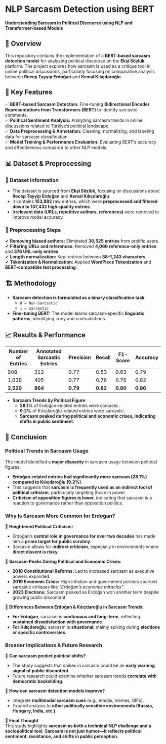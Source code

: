 # NLP Sarcasm Detection using BERT  
**Understanding Sarcasm in Political Discourse using NLP and Transformer-based Models**  

## 📌 Overview  
This repository contains the implementation of a **BERT-based sarcasm detection model** for analyzing political discourse on the **Ekşi Sözlük** platform. The project explores how sarcasm is used as a critique tool in online political discussions, particularly focusing on comparative analysis between **Recep Tayyip Erdoğan** and **Kemal Kılıçdaroğlu**.



## 🚀 Key Features  
✅ **BERT-based Sarcasm Detection:** Fine-tuning **Bidirectional Encoder Representations from Transformers (BERT)** to identify sarcastic comments.  
✅ **Political Sentiment Analysis:** Analyzing sarcasm trends in online discussions related to Türkiye’s political landscape.  
✅ **Data Preprocessing & Annotation:** Cleaning, normalizing, and labeling data for sarcasm classification.  
✅ **Model Training & Performance Evaluation:** Evaluating BERT’s accuracy and effectiveness compared to other NLP models.  



## 📊 Dataset & Preprocessing  
### 📌 **Dataset Information**  
- The dataset is sourced from **Ekşi Sözlük**, focusing on discussions about **Recep Tayyip Erdoğan** and **Kemal Kılıçdaroğlu**.  
- It contains **153,882** raw entries, which were **preprocessed and filtered down to 107,432 high-quality entries**.  
- **Irrelevant data (URLs, repetitive authors, references)** were removed to improve model accuracy.

### 🔄 **Preprocessing Steps**  
✔ **Removing biased authors:** Eliminated **30,525 entries** from prolific users.  
✔ **Filtering URLs and references:** Removed **4,066 reference-only entries** and **376 URL-only entries**.  
✔ **Length normalization:** Kept entries between **38–1,243 characters**.  
✔ **Tokenization & Normalization:** Applied **WordPiece Tokenization** and **BERT-compatible text processing**.



## 🏗️ Methodology  
- **Sarcasm detection is formulated as a binary classification task**:
  - `0 = Non-Sarcastic`
  - `1 = Sarcastic`
- **Fine-tuning BERT:** The model learns sarcasm-specific **linguistic patterns**, identifying irony and contradictions.



## 📈 Results & Performance  

| Number of Entries | Annotated Sarcastic Entries | Precision | Recall | F1-Score | Accuracy |
|------------------|----------------------------|-----------|--------|----------|----------|
| 908             | 312                          | 0.77      | 0.53   | 0.63     | 0.79     |
| 1,038           | 405                          | 0.77      | 0.76   | 0.76     | 0.82     |
| **2,529**       | **864**                      | **0.79**  | **0.82**| **0.80** | **0.86** |

- **Sarcasm Trends by Political Figure**  
  - **28.1%** of Erdoğan-related entries were sarcastic.  
  - **9.2%** of Kılıçdaroğlu-related entries were sarcastic.  
  - **Sarcasm peaked during political and economic crises, indicating shifts in public sentiment**.



## 📢 Conclusion  

### **Political Trends in Sarcasm Usage**  
The model identified a **major disparity** in sarcasm usage between political figures:  

- **Erdoğan-related entries had significantly more sarcasm (28.1%) compared to Kılıçdaroğlu (9.2%)**.  
- This suggests that **sarcasm is frequently used as an indirect tool of political criticism**, particularly targeting those in power.  
- **Criticism of opposition figures is lower**, indicating that sarcasm is a reaction to governance rather than opposition politics.

### **Why Is Sarcasm More Common for Erdoğan?**  
📌 **Heightened Political Criticism:**  
   - Erdoğan’s **central role in governance for over two decades** has made him a **prime target for public scrutiny**.  
   - Sarcasm allows for **indirect criticism**, especially in environments where **direct dissent is risky**.

📌 **Sarcasm Peaks During Political and Economic Crises:**  
   - **2018 Constitutional Reforms:** Led to increased sarcasm as executive powers expanded.  
   - **2019 Economic Crisis:** High inflation and government policies sparked sarcastic critiques like *"Erdoğan’s economic miracles"*.  
   - **2023 Elections:** Sarcasm peaked as Erdoğan won another term despite growing public discontent.

📌 **Differences Between Erdoğan & Kılıçdaroğlu in Sarcasm Trends:**  
   - **For Erdoğan**, sarcasm is **continuous and long-term**, reflecting **sustained dissatisfaction with governance**.  
   - **For Kılıçdaroğlu**, sarcasm is **situational**, mainly spiking during **elections or specific controversies**.

### **Broader Implications & Future Research**  
📌 **Can sarcasm predict political shifts?**  
   - The study suggests that spikes in sarcasm could be an **early warning signal of public discontent**.  
   - Future research could examine whether sarcasm trends **correlate with democratic backsliding**.  

📌 **How can sarcasm detection models improve?**  
   - Integrate **multimodal sarcasm cues** (e.g., emojis, memes, GIFs).  
   - Expand analysis to **other politically sensitive environments (Russia, Hungary, India, etc.)**.  

📌 **Final Thought**  
This study highlights **sarcasm as both a technical NLP challenge and a sociopolitical tool**. **Sarcasm is not just humor—it reflects political sentiment, resistance, and shifts in public perception.**

